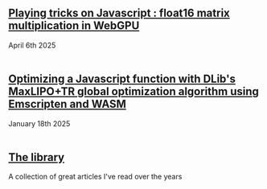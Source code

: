 ## [Playing tricks on Javascript : float16 matrix multiplication in WebGPU](/blog/playing-tricks-on-javascript-float16-matrix-multiplication-in-webgpu)
April 6th 2025
<br>
<br>

## [Optimizing a Javascript function with DLib's MaxLIPO+TR global optimization algorithm using Emscripten and WASM](https://dany-demise.github.io/blog/optimizing-a-javascript-function-with-dlibs-maxlipotr-global-optimization-algorithm-using-emscripten-and-wasm)
January 18th 2025
<br>
<br>

## [The library](https://dany-demise.github.io/blog/the-library)
A collection of great articles I've read over the years
<br>
<br>
